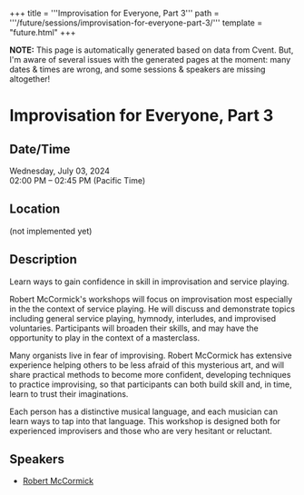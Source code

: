 +++
title = '''Improvisation for Everyone, Part 3'''
path = '''/future/sessions/improvisation-for-everyone-part-3/'''
template = "future.html"
+++

<p class="todo">
<strong>NOTE:</strong> This page is automatically generated based on data from Cvent.
But, I'm aware of several issues with the generated pages at the moment:
many dates & times are wrong, and some sessions & speakers are missing altogether!
</p>

<h1>Improvisation for Everyone, Part 3</h1>
<h2>Date/Time</h2>
<p>Wednesday, July 03, 2024<br>
02:00 PM – 02:45 PM (Pacific Time)</p>
<h2>Location</h2>
(not implemented yet)
<h2>Description</h2>
Learn ways to gain confidence in skill in improvisation and service playing.

Robert McCormick's workshops will focus on improvisation most especially in the the context of service playing. He will discuss and demonstrate topics including general service playing, hymnody, interludes, and improvised voluntaries. Participants will broaden their skills, and may have the opportunity to play in the context of a masterclass.

Many organists live in fear of improvising. Robert McCormick has extensive experience helping others to be less afraid of this mysterious art, and will share practical methods to become more confident, developing techniques to practice improvising, so that participants can both build skill and, in time, learn to trust their imaginations. 

Each person has a distinctive musical language, and each musician can learn ways to tap into that language. This workshop is designed both for experienced improvisers and those who are very hesitant or reluctant.
<h2>Speakers</h2>
<ul><li><a href="/future/speakers/robert-mccormick/">Robert McCormick</a></li>

